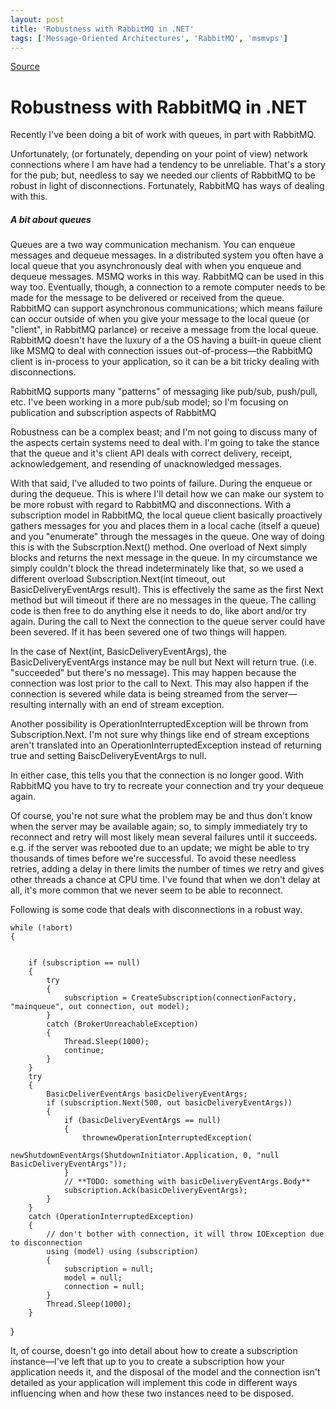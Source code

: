 ```yaml
---
layout: post
title: 'Robustness with RabbitMQ in .NET'
tags: ['Message-Oriented Architectures', 'RabbitMQ', 'msmvps']
---
```

[Source](http://blogs.msmvps.com/peterritchie/2011/05/22/robustness-with-rabbitmq-in-net/ "Permalink to Robustness with RabbitMQ in .NET")

# Robustness with RabbitMQ in .NET

Recently I've been doing a bit of work with queues, in part with RabbitMQ.

Unfortunately, (or fortunately, depending on your point of view) network connections where I am have had a tendency to be unreliable. That's a story for the pub; but, needless to say we needed our clients of RabbitMQ to be robust in light of disconnections. Fortunately, RabbitMQ has ways of dealing with this.

##### A bit about queues

Queues are a two way communication mechanism. You can enqueue messages and dequeue messages. In a distributed system you often have a local queue that you asynchronously deal with when you enqueue and dequeue messages. MSMQ works in this way. RabbitMQ can be used in this way too. Eventually, though, a connection to a remote computer needs to be made for the message to be delivered or received from the queue. RabbitMQ can support asynchronous communications; which means failure can occur outside of when you give your message to the local queue (or "client", in RabbitMQ parlance) or receive a message from the local queue. RabbitMQ doesn't have the luxury of a the OS having a built-in queue client like MSMQ to deal with connection issues out-of-process—the RabbitMQ client is in-process to your application, so it can be a bit tricky dealing with disconnections.

RabbitMQ supports many "patterns" of messaging like pub/sub, push/pull, etc. I've been working in a more pub/sub model; so I'm focusing on publication and subscription aspects of RabbitMQ

Robustness can be a complex beast; and I'm not going to discuss many of the aspects certain systems need to deal with. I'm going to take the stance that the queue and it's client API deals with correct delivery, receipt, acknowledgement, and resending of unacknowledged messages.

With that said, I've alluded to two points of failure. During the enqueue or during the dequeue. This is where I'll detail how we can make our system to be more robust with regard to RabbitMQ and disconnections. With a subscription model in RabbitMQ, the local queue client basically proactively gathers messages for you and places them in a local cache (itself a queue) and you "enumerate" through the messages in the queue. One way of doing this is with the Subscrption.Next() method. One overload of Next simply blocks and returns the next message in the queue. In my circumstance we simply couldn't block the thread indeterminately like that, so we used a different overload Subscription.Next(int timeout, out BasicDeliveryEventArgs result). This is effectively the same as the first Next method but will timeout if there are no messages in the queue. The calling code is then free to do anything else it needs to do, like abort and/or try again. During the call to Next the connection to the queue server could have been severed. If it has been severed one of two things will happen. 

In the case of Next(int, BasicDeliveryEventArgs), the BasicDeliveryEventArgs instance may be null but Next will return true. (i.e. "succeeded" but there's no message). This may happen because the connection was lost prior to the call to Next. This may also happen if the connection is severed while data is being streamed from the server—resulting internally with an end of stream exception.

Another possibility is OperationInterruptedException will be thrown from Subscription.Next. I'm not sure why things like end of stream exceptions aren't translated into an OperationInterruptedException instead of returning true and setting BaiscDeliveryEventArgs to null.

In either case, this tells you that the connection is no longer good. With RabbitMQ you have to try to recreate your connection and try your dequeue again.

Of course, you're not sure what the problem may be and thus don't know when the server may be available again; so, to simply immediately try to reconnect and retry will most likely mean several failures until it succeeds. e.g. if the server was rebooted due to an update; we might be able to try thousands of times before we're successful. To avoid these needless retries, adding a delay in there limits the number of times we retry and gives other threads a chance at CPU time. I've found that when we don't delay at all, it's more common that we never seem to be able to reconnect.

Following is some code that deals with disconnections in a robust way.


    
    
    while (!abort)
    {
    
    
    	if (subscription == null)
    	{
    		try
    		{
    			subscription = CreateSubscription(connectionFactory, "mainqueue", out connection, out model);
    		}
    		catch (BrokerUnreachableException)
    		{
    			Thread.Sleep(1000);
    			continue;
    		}
    	}
    	try
    	{
    		BasicDeliverEventArgs basicDeliveryEventArgs;
    		if (subscription.Next(500, out basicDeliveryEventArgs))
    		{
    			if (basicDeliveryEventArgs == null)
    			{
    				thrownewOperationInterruptedException(
    					newShutdownEventArgs(ShutdownInitiator.Application, 0, "null BasicDeliveryEventArgs"));
    			}
    			// **TODO: something with basicDeliveryEventArgs.Body**
    			subscription.Ack(basicDeliveryEventArgs);
    		}
    	}
    	catch (OperationInterruptedException)
    	{
    		// don't bother with connection, it will throw IOException due to disconnection
    		using (model) using (subscription)
    		{
    			subscription = null;
    			model = null;
    			connection = null;
    		}
    		Thread.Sleep(1000);
    	}
    

}



It, of course, doesn't go into detail about how to create a subscription instance—I've left that up to you to create a subscription how your application needs it, and the disposal of the model and the connection isn't detailed as your application will implement this code in different ways influencing when and how these two instances need to be disposed. 


